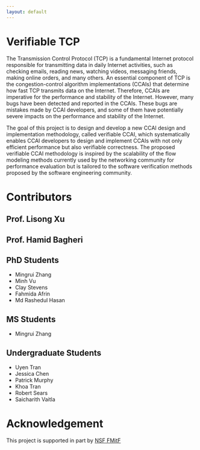```yaml
---
layout: default
---
```


# Verifiable TCP

The Transmission Control Protocol (TCP) is a fundamental Internet protocol responsible for transmitting data 
in daily Internet activities, such as checking emails, reading news, watching videos, messaging friends, making online orders, 
and many others. An essential component of TCP is the congestion-control algorithm implementations (CCAIs) that determine how 
fast TCP transmits data on the Internet. Therefore, CCAIs are imperative for the performance and stability of the Internet. 
However, many bugs have been detected and reported in the CCAIs. These bugs are mistakes made by CCAI developers, and some 
of them have potentially severe impacts on the performance and stability of the Internet. 

The goal of this project is to design and develop a new CCAI design and implementation methodology, called verifiable CCAI, which systematically enables CCAI developers to design and implement CCAIs with not only efficient performance but also verifiable correctness. The proposed verifiable CCAI methodology is inspired by the scalability of the flow modeling methods currently used by the networking community for performance evaluation but is tailored to the software verification methods proposed by the software engineering community.


# Contributors

## Prof. Lisong Xu

## Prof. Hamid Bagheri

## PhD Students

- Mingrui Zhang
- Minh Vu
- Clay Stevens
- Fahmida Afrin
- Md Rashedul Hasan

## MS Students

- Mingrui Zhang

## Undergraduate Students 

- Uyen Tran
- Jessica Chen
- Patrick Murphy
- Khoa Tran
- Robert Sears
- Saicharith Vaitla

# Acknowledgement

This project is supported in part by [NSF FMitF](https://www.nsf.gov/awardsearch/showAward?AWD_ID=2124116)
